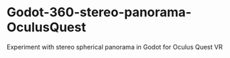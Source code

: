 # Godot-360-stereo-panorama-OculusQuest
Experiment with stereo spherical panorama in Godot for Oculus Quest VR
